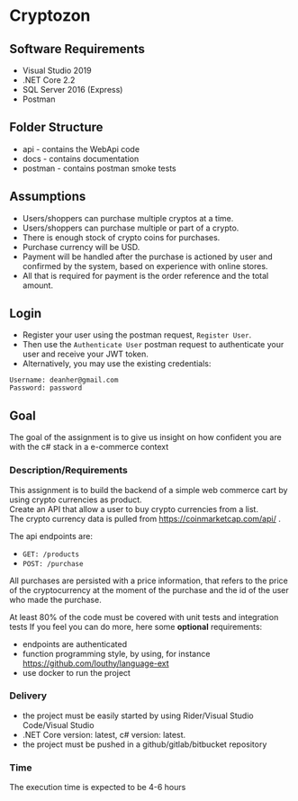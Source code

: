 # Cryptozon

## Software Requirements

* Visual Studio 2019
* .NET Core 2.2
* SQL Server 2016 (Express)
* Postman  

## Folder Structure  

* api     - contains the WebApi code
* docs    - contains documentation
* postman - contains postman smoke tests  

## Assumptions

* Users/shoppers can purchase multiple cryptos at a time.
* Users/shoppers can purchase multiple or part of a crypto.
* There is enough stock of crypto coins for purchases.
* Purchase currency will be USD.
* Payment will be handled after the purchase is actioned by user and confirmed by the system, based on experience with online stores.
* All that is required for payment is the order reference and the total amount.  

## Login

* Register your user using the postman request, `Register User`.
* Then use the `Authenticate User` postman request to authenticate your user and receive your JWT token.
* Alternatively, you may use the existing credentials:

```text
Username: deanher@gmail.com
Password: password
```

## Goal  

The goal of the assignment is to give us insight on how confident you are with the c# stack in a e-commerce context

### Description/Requirements  

This assignment is to build the backend of a simple web commerce cart by using crypto currencies as product.  
Create an API that allow a user to buy crypto currencies from a list.  
The crypto currency data is pulled from https://coinmarketcap.com/api/ .

The api endpoints are:

* `GET: /products`
* `POST: /purchase`  

All purchases are persisted with a price information, that refers to the price of the cryptocurrency at the moment of the purchase and the id of the user who made the purchase.

At least 80% of the code must be covered with unit tests and integration tests
If you feel you can do more, here some __optional__ requirements:

* endpoints are authenticated
* function programming style, by using, for instance https://github.com/louthy/language-ext
* use docker to run the project

### Delivery  

* the project must be easily started by using Rider/Visual Studio Code/Visual Studio
* .NET Core version: latest, c# version: latest.
* the project must be pushed in a github/gitlab/bitbucket repository

### Time  

The execution time is expected to be 4-6 hours  
